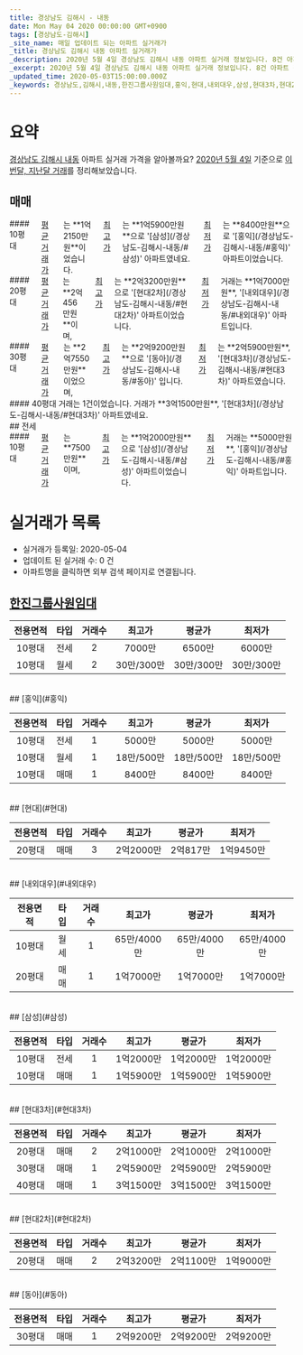 ```yaml
---
title: 경상남도 김해시 - 내동
date: Mon May 04 2020 00:00:00 GMT+0900
tags: [경상남도-김해시]
_site_name: 매일 업데이트 되는 아파트 실거래가
_title: 경상남도 김해시 내동 아파트 실거래가
_description: 2020년 5월 4일 경상남도 김해시 내동 아파트 실거래 정보입니다. 8건 아파트 정보가 있습니다.
_excerpt: 2020년 5월 4일 경상남도 김해시 내동 아파트 실거래 정보입니다. 8건 아파트 정보가 있습니다.
_updated_time: 2020-05-03T15:00:00.000Z
_keywords: 경상남도,김해시,내동,한진그룹사원임대,홍익,현대,내외대우,삼성,현대3차,현대2차,동아
---
```





# 요약
<ins>경상남도 김해시 내동</ins> 아파트 실거래 가격을 알아볼까요? <ins>2020년 5월 4일</ins> 기준으로 <ins>이번달, 지난달 거래</ins>를 정리해보았습니다.

## 매매
<div class="container">
<div class="six columns" markdown="1">
#### 10평대
<ins>평균 거래가</ins>는 **1억2150만원**이었습니다. <ins>최고가</ins>는 **1억5900만원**으로 '[삼성](/경상남도-김해시-내동/#삼성)' 아파트였네요. <ins>최저가</ins>는 **8400만원**으로 '[홍익](/경상남도-김해시-내동/#홍익)' 아파트이었습니다.
</div>
<div class="six columns" markdown="1">
#### 20평대
<ins>평균 거래가</ins>는 **2억456만원**이며, <ins>최고가</ins>는 **2억3200만원**으로 '[현대2차](/경상남도-김해시-내동/#현대2차)' 아파트이었습니다. <ins>최저가</ins> 거래는 **1억7000만원**, '[내외대우](/경상남도-김해시-내동/#내외대우)' 아파트입니다.
</div>
</div>
<div class="container">
<div class="six columns" markdown="1">
#### 30평대
<ins>평균 거래가</ins>는 **2억7550만원**이었으며, <ins>최고가</ins>는 **2억9200만원**으로 '[동아](/경상남도-김해시-내동/#동아)' 입니다. <ins>최저가</ins>는 **2억5900만원**, '[현대3차](/경상남도-김해시-내동/#현대3차)' 아파트였습니다.
</div>
<div class="six columns" markdown="1">
#### 40평대
거래는 1건이었습니다. 거래가 **3억1500만원**, '[현대3차](/경상남도-김해시-내동/#현대3차)' 아파트였네요.
</div>
</div>
## 전세
<div class="container">
<div class="twelve columns" markdown="1">
#### 10평대
<ins>평균 거래가</ins>는 **7500만원**이며, <ins>최고가</ins>는 **1억2000만원**으로 '[삼성](/경상남도-김해시-내동/#삼성)' 아파트이었습니다. <ins>최저가</ins> 거래는 **5000만원**, '[홍익](/경상남도-김해시-내동/#홍익)' 아파트입니다.
</div>
</div>



# 실거래가 목록
- 실거래가 등록일: 2020-05-04
- 업데이트 된 실거래 수: 0 건
- 아파트명을 클릭하면 외부 검색 페이지로 연결됩니다.

## [한진그룹사원임대](#한진그룹사원임대)

|전용면적|타입|거래수|최고가|평균가|최저가|
|:---:|:---:|:---:|:---:|:---:|:---:|
|10평대|<span class="deal-type-2">전세</span>|2|7000만|6500만|6000만|
|10평대|<span class="deal-type-3">월세</span>|2|30만/300만|30만/300만|30만/300만|

<br/>
## [홍익](#홍익)

|전용면적|타입|거래수|최고가|평균가|최저가|
|:---:|:---:|:---:|:---:|:---:|:---:|
|10평대|<span class="deal-type-2">전세</span>|1|5000만|5000만|5000만|
|10평대|<span class="deal-type-3">월세</span>|1|18만/500만|18만/500만|18만/500만|
|10평대|<span class="deal-type-1">매매</span>|1|8400만|8400만|8400만|

<br/>
## [현대](#현대)

|전용면적|타입|거래수|최고가|평균가|최저가|
|:---:|:---:|:---:|:---:|:---:|:---:|
|20평대|<span class="deal-type-1">매매</span>|3|2억2000만|2억817만|1억9450만|

<br/>
## [내외대우](#내외대우)

|전용면적|타입|거래수|최고가|평균가|최저가|
|:---:|:---:|:---:|:---:|:---:|:---:|
|10평대|<span class="deal-type-3">월세</span>|1|65만/4000만|65만/4000만|65만/4000만|
|20평대|<span class="deal-type-1">매매</span>|1|1억7000만|1억7000만|1억7000만|

<br/>
## [삼성](#삼성)

|전용면적|타입|거래수|최고가|평균가|최저가|
|:---:|:---:|:---:|:---:|:---:|:---:|
|10평대|<span class="deal-type-2">전세</span>|1|1억2000만|1억2000만|1억2000만|
|10평대|<span class="deal-type-1">매매</span>|1|1억5900만|1억5900만|1억5900만|

<br/>
## [현대3차](#현대3차)

|전용면적|타입|거래수|최고가|평균가|최저가|
|:---:|:---:|:---:|:---:|:---:|:---:|
|20평대|<span class="deal-type-1">매매</span>|2|2억1000만|2억1000만|2억1000만|
|30평대|<span class="deal-type-1">매매</span>|1|2억5900만|2억5900만|2억5900만|
|40평대|<span class="deal-type-1">매매</span>|1|3억1500만|3억1500만|3억1500만|

<br/>
## [현대2차](#현대2차)

|전용면적|타입|거래수|최고가|평균가|최저가|
|:---:|:---:|:---:|:---:|:---:|:---:|
|20평대|<span class="deal-type-1">매매</span>|2|2억3200만|2억1100만|1억9000만|

<br/>
## [동아](#동아)

|전용면적|타입|거래수|최고가|평균가|최저가|
|:---:|:---:|:---:|:---:|:---:|:---:|
|30평대|<span class="deal-type-1">매매</span>|1|2억9200만|2억9200만|2억9200만|

<br/>



